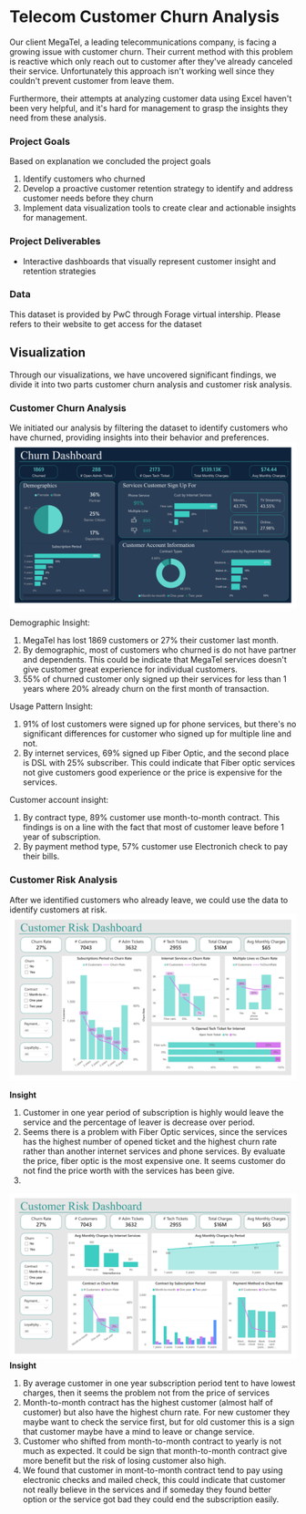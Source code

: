 # Telecom Customer Churn Analysis

Our client MegaTel, a leading telecommunications company, is facing a growing issue with customer churn. Their current method with this problem is reactive which only reach out to customer after they've already canceled their service. Unfortunately this approach isn't working well since they couldn't prevent customer from leave them.

Furthermore, their attempts at analyzing customer data using Excel haven't been very helpful, and it's hard for management to grasp the insights they need from these analysis.

### Project Goals
Based on explanation we concluded the project goals 
1. Identify customers who churned
2. Develop a proactive customer retention strategy to identify and address customer needs before they churn
3. Implement data visualization tools to create clear and actionable insights for management.

### Project Deliverables
* Interactive dashboards that visually represent customer insight and retention strategies

### Data
This dataset is provided by PwC through Forage virtual intership. Please refers to their website to get access for the dataset

## Visualization
Through our visualizations, we have uncovered significant findings, we divide it into two parts customer churn analysis and customer risk analysis.
### Customer Churn Analysis
We initiated our analysis by filtering the dataset to identify customers who have churned, providing insights into their behavior and preferences.
![customerchurn](Pictures/CustomerChurn.jpg)

Demographic Insight:
1. MegaTel has lost 1869 customers or 27% their customer last month.
2. By demographic, most of customers who churned is do not have partner and dependents. This could be indicate that MegaTel services doesn't give customer great experience for individual customers.
3. 55% of churned customer only signed up their services for less than 1 years where 20% already churn on the first month of transaction.

Usage Pattern Insight:
1. 91% of lost customers were signed up for phone services, but there's no significant differences for customer who signed up for multiple line and not.
2. By internet services, 69% signed up Fiber Optic, and the second place is DSL with 25% subscriber. This could indicate that Fiber optic services not give customers good experience or the price is expensive for the services.

Customer account insight:
1. By contract type, 89% customer use month-to-month contract. This findings is on a line with the fact that most of customer leave before 1 year of subscription. 
2. By payment method type, 57% customer use Electronich check to pay their bills.

### Customer Risk Analysis
After we identified customers who already leave, we could use the data to identify customers at risk.
![CustomerRisk1](Pictures/CustomerRisk1.jpg)

**Insight**
1. Customer in one year period of subscription is highly would leave the service and the percentage of leaver is decrease over period.
2. Seems there is a problem with Fiber Optic services, since the services has the highest number of opened ticket and the highest churn rate rather than another internet services and phone services. By evaluate the price, fiber optic is the most expensive one. It seems customer do not find the price worth with the services has been give.
3.  

![CustomerRisk2](Pictures/CustomerRisk2.jpg)
**Insight**
1. By average customer in one year subscription period tent to have lowest charges, then it seems the problem not from the price of services
2. Month-to-month contract has the highest customer (almost half of customer) but also have the highest churn rate. For new customer they maybe want to check the service first, but for old customer this is a sign that customer maybe have a mind to leave or change service.
3. Customer who shifted from month-to-month contract to yearly is not much as expected. It could be sign that month-to-month contract give more benefit but the risk of losing customer also high.
4. We found that customer in mont-to-month contract tend to pay using electronic checks and mailed check, this could indicate that customer not really believe in the services and if someday they found better option or the service got bad they could end the subscription easily.

